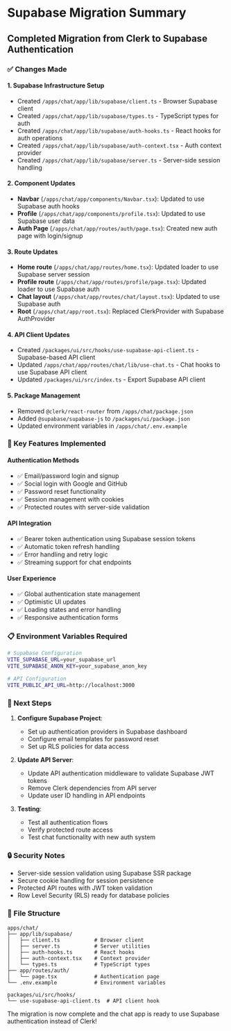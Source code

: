 # Supabase Migration Summary

## Completed Migration from Clerk to Supabase Authentication

### ✅ Changes Made

#### 1. **Supabase Infrastructure Setup**
- Created `/apps/chat/app/lib/supabase/client.ts` - Browser Supabase client
- Created `/apps/chat/app/lib/supabase/types.ts` - TypeScript types for auth
- Created `/apps/chat/app/lib/supabase/auth-hooks.ts` - React hooks for auth operations
- Created `/apps/chat/app/lib/supabase/auth-context.tsx` - Auth context provider
- Created `/apps/chat/app/lib/supabase/server.ts` - Server-side session handling

#### 2. **Component Updates**
- **Navbar** (`/apps/chat/app/components/Navbar.tsx`): Updated to use Supabase auth hooks
- **Profile** (`/apps/chat/app/components/profile.tsx`): Updated to use Supabase user data  
- **Auth Page** (`/apps/chat/app/routes/auth/page.tsx`): Created new auth page with login/signup

#### 3. **Route Updates**
- **Home route** (`/apps/chat/app/routes/home.tsx`): Updated loader to use Supabase server session
- **Profile route** (`/apps/chat/app/routes/profile/page.tsx`): Updated loader to use Supabase auth
- **Chat layout** (`/apps/chat/app/routes/chat/layout.tsx`): Updated to use Supabase auth
- **Root** (`/apps/chat/app/root.tsx`): Replaced ClerkProvider with Supabase AuthProvider

#### 4. **API Client Updates**
- Created `/packages/ui/src/hooks/use-supabase-api-client.ts` - Supabase-based API client
- Updated `/apps/chat/app/routes/chat/lib/use-chat.ts` - Chat hooks to use Supabase API client
- Updated `/packages/ui/src/index.ts` - Export Supabase API client

#### 5. **Package Management**
- Removed `@clerk/react-router` from `/apps/chat/package.json`
- Added `@supabase/supabase-js` to `/packages/ui/package.json`
- Updated environment variables in `/apps/chat/.env.example`

### 🔧 Key Features Implemented

#### Authentication Methods
- ✅ Email/password login and signup  
- ✅ Social login with Google and GitHub
- ✅ Password reset functionality
- ✅ Session management with cookies
- ✅ Protected routes with server-side validation

#### API Integration  
- ✅ Bearer token authentication using Supabase session tokens
- ✅ Automatic token refresh handling
- ✅ Error handling and retry logic
- ✅ Streaming support for chat endpoints

#### User Experience
- ✅ Global authentication state management
- ✅ Optimistic UI updates  
- ✅ Loading states and error handling
- ✅ Responsive authentication forms

### 📋 Environment Variables Required

```bash
# Supabase Configuration
VITE_SUPABASE_URL=your_supabase_url
VITE_SUPABASE_ANON_KEY=your_supabase_anon_key

# API Configuration  
VITE_PUBLIC_API_URL=http://localhost:3000
```

### 🚀 Next Steps

1. **Configure Supabase Project**:
   - Set up authentication providers in Supabase dashboard
   - Configure email templates for password reset
   - Set up RLS policies for data access

2. **Update API Server**: 
   - Update API authentication middleware to validate Supabase JWT tokens
   - Remove Clerk dependencies from API server
   - Update user ID handling in API endpoints

3. **Testing**:
   - Test all authentication flows
   - Verify protected route access
   - Test chat functionality with new auth system

### 🔒 Security Notes

- Server-side session validation using Supabase SSR package
- Secure cookie handling for session persistence  
- Protected API routes with JWT token validation
- Row Level Security (RLS) ready for database policies

### 📁 File Structure

```
apps/chat/
├── app/lib/supabase/
│   ├── client.ts           # Browser client
│   ├── server.ts           # Server utilities  
│   ├── auth-hooks.ts       # React hooks
│   ├── auth-context.tsx    # Context provider
│   └── types.ts            # TypeScript types
├── app/routes/auth/
│   └── page.tsx            # Authentication page
└── .env.example            # Environment variables

packages/ui/src/hooks/
└── use-supabase-api-client.ts  # API client hook
```

The migration is now complete and the chat app is ready to use Supabase authentication instead of Clerk!

